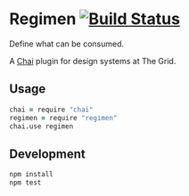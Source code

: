 # Regimen [![Build Status](https://travis-ci.org/the-grid/regimen.svg)](https://travis-ci.org/the-grid/regimen)

Define what can be consumed.

A [Chai](http://chaijs.com/) plugin for design systems at The Grid.


## Usage

```coffeescript
chai = require "chai"
regimen = require "regimen"
chai.use regimen
```


## Development

```sh
npm install
npm test
```
